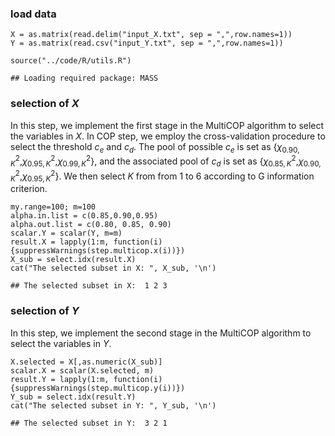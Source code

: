### load data

    X = as.matrix(read.delim("input_X.txt", sep = ",",row.names=1))
    Y = as.matrix(read.csv("input_Y.txt", sep = ",",row.names=1))

    source("../code/R/utils.R")

    ## Loading required package: MASS

### selection of *X*

In this step, we implement the first stage in the MultiCOP algorithm to
select the variables in *X*. In COP step, we employ the cross-validation
procedure to select the threshold *c*<sub>*e*</sub> and
*c*<sub>*d*</sub>. The pool of possible *c*<sub>*e*</sub> is set as
{*χ*<sub>0.90, *K*</sub><sup>2</sup>,*χ*<sub>0.95, *K*</sub><sup>2</sup>,*χ*<sub>0.99, *K*</sub><sup>2</sup>},
and the associated pool of *c*<sub>*d*</sub> is set as
{*χ*<sub>0.85, *K*</sub><sup>2</sup>,*χ*<sub>0.90, *K*</sub><sup>2</sup>,*χ*<sub>0.95, *K*</sub><sup>2</sup>}.
We then select *K* from from 1 to 6 according to G information
criterion.

    my.range=100; m=100
    alpha.in.list = c(0.85,0.90,0.95)
    alpha.out.list = c(0.80, 0.85, 0.90) 
    scalar.Y = scalar(Y, m=m)
    result.X = lapply(1:m, function(i){suppressWarnings(step.multicop.x(i))})
    X_sub = select.idx(result.X)
    cat("The selected subset in X: ", X_sub, '\n')

    ## The selected subset in X:  1 2 3

### selection of *Y*

In this step, we implement the second stage in the MultiCOP algorithm to
select the variables in *Y*.

    X.selected = X[,as.numeric(X_sub)]
    scalar.X = scalar(X.selected, m)
    result.Y = lapply(1:m, function(i){suppressWarnings(step.multicop.y(i))})
    Y_sub = select.idx(result.Y)
    cat("The selected subset in Y: ", Y_sub, '\n')

    ## The selected subset in Y:  3 2 1
